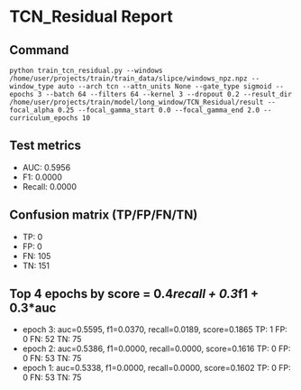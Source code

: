 # TCN_Residual Report

## Command
```
python train_tcn_residual.py --windows /home/user/projects/train/train_data/slipce/windows_npz.npz --window_type auto --arch tcn --attn_units None --gate_type sigmoid --epochs 3 --batch 64 --filters 64 --kernel 3 --dropout 0.2 --result_dir /home/user/projects/train/model/long_window/TCN_Residual/result --focal_alpha 0.25 --focal_gamma_start 0.0 --focal_gamma_end 2.0 --curriculum_epochs 10
```

## Test metrics
- AUC: 0.5956
- F1: 0.0000
- Recall: 0.0000
## Confusion matrix (TP/FP/FN/TN)
- TP: 0
- FP: 0
- FN: 105
- TN: 151

## Top 4 epochs by score = 0.4*recall + 0.3*f1 + 0.3*auc
- epoch 3: auc=0.5595, f1=0.0370, recall=0.0189, score=0.1865  TP: 1 FP: 0 FN: 52 TN: 75
- epoch 2: auc=0.5386, f1=0.0000, recall=0.0000, score=0.1616  TP: 0 FP: 0 FN: 53 TN: 75
- epoch 1: auc=0.5338, f1=0.0000, recall=0.0000, score=0.1602  TP: 0 FP: 0 FN: 53 TN: 75
